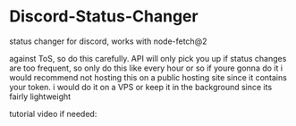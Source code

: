 # Discord-Status-Changer
status changer for discord, works with node-fetch@2

against ToS, so do this carefully. API will only pick you up if status changes are too frequent, so only do this like every hour or so if youre gonna do it
i would recommend not hosting this on a public hosting site since it contains your token. i would do it on a VPS or keep it in the background since its fairly lightweight

tutorial video if needed: 
